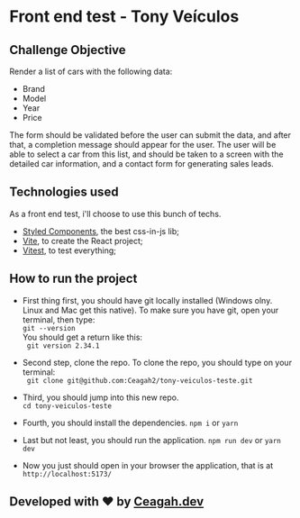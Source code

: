 # Front end test - Tony Veículos

## Challenge Objective

Render a list of cars with the following data:

- Brand
- Model
- Year
- Price

The form should be validated before the user can submit the data, and after that, a completion message should appear for the user.
The user will be able to select a car from this list, and should be taken to a screen with the detailed car information, and a contact form for generating sales leads.

## Technologies used

As a front end test, i'll choose to use this bunch of techs.

- [Styled Components](https://www.styled-components.com), the best css-in-js lib;
- [Vite](https://vitejs.dev/), to create the React project;
- [Vitest](https://vitest.dev/), to test everything;

## How to run the project

- First thing first, you should have git locally installed (Windows olny. Linux and Mac get this native).
  To make sure you have git, open your terminal, then type:  
  `git --version`  
  You should get a return like this:  
  ` git version 2.34.1`

- Second step, clone the repo. To clone the repo, you should type on your terminal:  
  ` git clone git@github.com:Ceagah2/tony-veiculos-teste.git`

- Third, you should jump into this new repo.  
  `cd tony-veiculos-teste`

- Fourth, you should install the dependencies.
  `npm i` or `yarn`

- Last but not least, you should run the application.
  `npm run dev` or `yarn dev`

- Now you just should open in your browser the application, that is at `http://localhost:5173/`

## Developed with ♥ by [Ceagah.dev](https://www.linkedin.com/in/carlosceagah)
